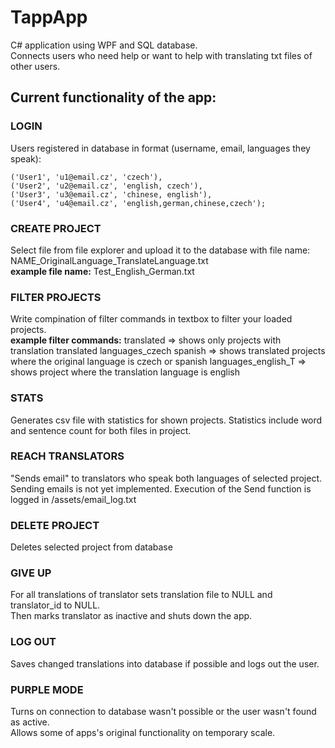 # TappApp
C# application using WPF and SQL database.  
Connects users who need help or want to help with translating txt files of other users.

## Current functionality of the app:

### LOGIN
Users registered in database in format (username, email, languages they speak):

	('User1', 'u1@email.cz', 'czech'),
	('User2', 'u2@email.cz', 'english, czech'),
	('User3', 'u3@email.cz', 'chinese, english'),
	('User4', 'u4@email.cz', 'english,german,chinese,czech');

### CREATE PROJECT
Select file from file explorer and upload it to the database with file name: NAME_OriginalLanguage_TranslateLanguage.txt  
**example file name:** Test_English_German.txt

### FILTER PROJECTS
Write compination of filter commands in textbox to filter your loaded projects.  
**example filter commands:**
translated => shows only projects with translation
translated languages_czech spanish => shows translated projects where the original language is czech or spanish
languages_english_T => shows project where the translation language is english

### STATS
Generates csv file with statistics for shown projects. Statistics include word and sentence count for both files in project.

### REACH TRANSLATORS
"Sends email" to translators who speak both languages of selected project.  
Sending emails is not yet implemented. Execution of the Send function is logged in /assets/email_log.txt

### DELETE PROJECT
Deletes selected project from database

### GIVE UP
For all translations of translator sets translation file to NULL and translator_id to NULL.  
Then marks translator as inactive and shuts down the app.

### LOG OUT
Saves changed translations into database if possible and logs out the user.

### PURPLE MODE
Turns on connection to database wasn't possible or the user wasn't found as active.  
Allows some of apps's original functionality on temporary scale.
